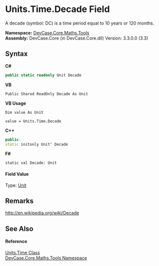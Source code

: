 # Units.Time.Decade Field
 

A decade (symbol: DC) is a time period equal to 10 years or 120 months.

**Namespace:**&nbsp;<a href="N_DevCase_Core_Maths_Tools">DevCase.Core.Maths.Tools</a><br />**Assembly:**&nbsp;DevCase.Core (in DevCase.Core.dll) Version: 3.3.0.0 (3.3)

## Syntax

**C#**<br />
``` C#
public static readonly Unit Decade
```

**VB**<br />
``` VB
Public Shared ReadOnly Decade As Unit
```

**VB Usage**<br />
``` VB Usage
Dim value As Unit

value = Units.Time.Decade

```

**C++**<br />
``` C++
public:
static initonly Unit^ Decade
```

**F#**<br />
``` F#
static val Decade: Unit
```


#### Field Value
Type: <a href="T_DevCase_Core_Maths_Unit">Unit</a>

## Remarks
<a href="http://en.wikipedia.org/wiki/Decade" target="_blank">http://en.wikipedia.org/wiki/Decade</a>

## See Also


#### Reference
<a href="T_DevCase_Core_Maths_Tools_Units_Time">Units.Time Class</a><br /><a href="N_DevCase_Core_Maths_Tools">DevCase.Core.Maths.Tools Namespace</a><br />